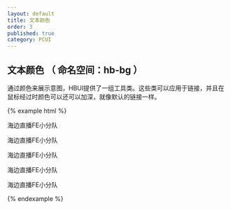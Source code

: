 ```yaml
---
layout: default
title: 文本颜色
order: 3
published: true
category: PCUI
---
```


## 文本颜色 <span class="text-small-title">（ 命名空间：hb-bg ）</span>
通过颜色来展示意图，HBUI提供了一组工具类。这些类可以应用于链接，并且在鼠标经过时颜色可以还可以加深，就像默认的链接一样。

{% example html %}
<p class="hb-text-default">海边直播FE小分队</p>
<p class="hb-text-primary">海边直播FE小分队</p>
<p class="hb-text-success">海边直播FE小分队</p>
<p class="hb-text-warning">海边直播FE小分队</p>
<p class="hb-text-danger">海边直播FE小分队</p>
{% endexample %}
